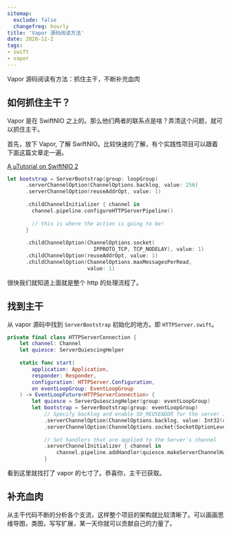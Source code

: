 ```yaml
---
sitemap:
  exclude: false
  changefreq: hourly
title: 'Vapor 源码阅读方法'
date: 2020-11-2
tags:
- swift
- vapor
---
```


Vapor 源码阅读有方法：抓住主干，不断补充血肉

## 如何抓住主干？

Vapor 是在 SwiftNIO 之上的。那么他们两者的联系点是啥？弄清这个问题，就可以抓住主干。

首先，放下 Vapor, 了解 SwiftNIO。比较快速的了解，有个实践性项目可以跟着下面这篇文章走一遍。

[A µTutorial on SwiftNIO 2](http://www.alwaysrightinstitute.com/microexpress-nio2/)

```swift
let bootstrap = ServerBootstrap(group: loopGroup)
      .serverChannelOption(ChannelOptions.backlog, value: 256)
      .serverChannelOption(reuseAddrOpt, value: 1)
      
      .childChannelInitializer { channel in
        channel.pipeline.configureHTTPServerPipeline()
        
        // this is where the action is going to be!
      }
      
      .childChannelOption(ChannelOptions.socket(
                            IPPROTO_TCP, TCP_NODELAY), value: 1)
      .childChannelOption(reuseAddrOpt, value: 1)
      .childChannelOption(ChannelOptions.maxMessagesPerRead, 
                          value: 1)
```

很快我们就知道上面就是整个 http 的处理流程了。

## 找到主干

从 vapor 源码中找到 `ServerBootstrap` 初始化的地方。即 `HTTPServer.swift`。

```swift
private final class HTTPServerConnection {
    let channel: Channel
    let quiesce: ServerQuiescingHelper
    
    static func start(
        application: Application,
        responder: Responder,
        configuration: HTTPServer.Configuration,
        on eventLoopGroup: EventLoopGroup
    ) -> EventLoopFuture<HTTPServerConnection> {
        let quiesce = ServerQuiescingHelper(group: eventLoopGroup)
        let bootstrap = ServerBootstrap(group: eventLoopGroup)
            // Specify backlog and enable SO_REUSEADDR for the server itself
            .serverChannelOption(ChannelOptions.backlog, value: Int32(configuration.backlog))
            .serverChannelOption(ChannelOptions.socket(SocketOptionLevel(SOL_SOCKET), SO_REUSEADDR), value: configuration.reuseAddress ? SocketOptionValue(1) : SocketOptionValue(0))
            
            // Set handlers that are applied to the Server's channel
            .serverChannelInitializer { channel in
                channel.pipeline.addHandler(quiesce.makeServerChannelHandler(channel: channel))
            }

```

看到这里就找打了 vapor 的七寸了。恭喜你，主干已获取。

## 补充血肉

从主干代码不断的分析各个支流，这样整个项目的架构就比较清晰了。可以画画思维导图，类图，写写扩展，某一天你就可以贡献自己的力量了。






